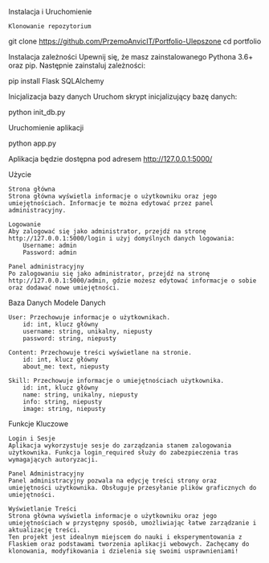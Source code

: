 Instalacja i Uruchomienie

    Klonowanie repozytorium

git clone https://github.com/PrzemoAnvicIT/Portfolio-Ulepszone
cd portfolio

Instalacja zależności
Upewnij się, że masz zainstalowanego Pythona 3.6+ oraz pip. Następnie zainstaluj zależności:

pip install Flask SQLAlchemy

Inicjalizacja bazy danych
Uruchom skrypt inicjalizujący bazę danych:

python init_db.py

Uruchomienie aplikacji

python app.py

Aplikacja będzie dostępna pod adresem http://127.0.0.1:5000/


Użycie

    Strona główna
    Strona główna wyświetla informacje o użytkowniku oraz jego umiejętnościach. Informacje te można edytować przez panel administracyjny.

    Logowanie
    Aby zalogować się jako administrator, przejdź na stronę http://127.0.0.1:5000/login i użyj domyślnych danych logowania:
        Username: admin
        Password: admin

    Panel administracyjny
    Po zalogowaniu się jako administrator, przejdź na stronę http://127.0.0.1:5000/admin, gdzie możesz edytować informacje o sobie oraz dodawać nowe umiejętności.

Baza Danych
Modele Danych

    User: Przechowuje informacje o użytkownikach.
        id: int, klucz główny
        username: string, unikalny, niepusty
        password: string, niepusty

    Content: Przechowuje treści wyświetlane na stronie.
        id: int, klucz główny
        about_me: text, niepusty

    Skill: Przechowuje informacje o umiejętnościach użytkownika.
        id: int, klucz główny
        name: string, unikalny, niepusty
        info: string, niepusty
        image: string, niepusty

Funkcje Kluczowe

    Login i Sesje
    Aplikacja wykorzystuje sesje do zarządzania stanem zalogowania użytkownika. Funkcja login_required służy do zabezpieczenia tras wymagających autoryzacji.

    Panel Administracyjny
    Panel administracyjny pozwala na edycję treści strony oraz umiejętności użytkownika. Obsługuje przesyłanie plików graficznych do umiejętności.

    Wyświetlanie Treści
    Strona główna wyświetla informacje o użytkowniku oraz jego umiejętnościach w przystępny sposób, umożliwiając łatwe zarządzanie i aktualizację treści.
    Ten projekt jest idealnym miejscem do nauki i eksperymentowania z Flaskiem oraz podstawami tworzenia aplikacji webowych. Zachęcamy do klonowania, modyfikowania i dzielenia się swoimi usprawnieniami!
